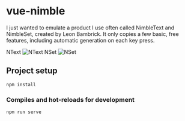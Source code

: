 # vue-nimble

I just wanted to emulate a product I use often called NimbleText and NimbleSet, created by Leon Bambrick.
It only copies a few basic, free features, including automatic generation on each key press.

NText
![NText](https://i.imgur.com/6YLGS3p.png)
NSet
![NSet](https://i.imgur.com/rP3A2lj.png)

## Project setup
```
npm install
```

### Compiles and hot-reloads for development
```
npm run serve
```
